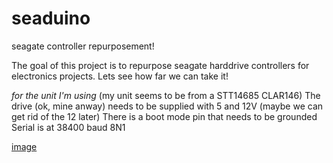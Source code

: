 # seaduino
seagate controller repurposement!

The goal of this project is to repurpose seagate harddrive controllers for electronics projects.
Lets see how far we can take it!

*for the unit I'm using*
(my unit seems to be from a STT14685 CLAR146)
The drive (ok, mine anway) needs to be supplied with 5 and 12V (maybe we can get rid of the 12 later)
There is a boot mode pin that needs to be grounded
Serial is at 38400 baud 8N1 

[image](images/p1300149.jpg)


